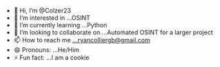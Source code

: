 - 👋 Hi, I’m @Colzer23
- 👀 I’m interested in ...OSINT
- 🌱 I’m currently learning ...Python
- 💞️ I’m looking to collaborate on ...Automated OSINT for a larger project
- 📫 How to reach me ...ryancolliergb@gmail.com
- 😄 Pronouns: ...He/Him
- ⚡ Fun fact: ...I am a cookie 


<!---
Colzer23/Colzer23 is a ✨ special ✨ repository because its `README.md` (this file) appears on your GitHub profile.
You can click the Preview link to take a look at your changes.
--->
